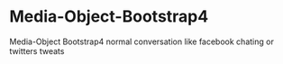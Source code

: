 # Media-Object-Bootstrap4
Media-Object Bootstrap4 normal conversation like facebook chating or twitters tweats
